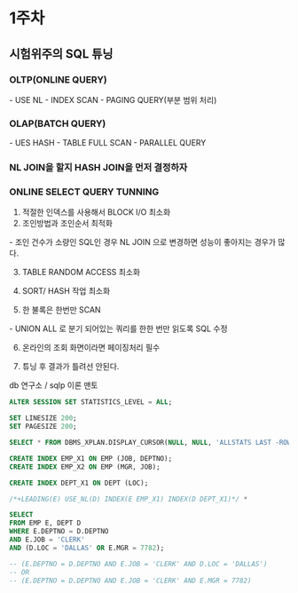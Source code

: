 # 1주차

## 시험위주의 SQL 튜닝

### OLTP(ONLINE QUERY)

\- USE NL
\- INDEX SCAN
\- PAGING QUERY(부분 범위 처리)

### OLAP(BATCH QUERY)

\- UES HASH
\- TABLE FULL SCAN
\- PARALLEL QUERY

### NL JOIN을 할지 HASH JOIN을 먼저 결정하자

### ONLINE SELECT QUERY TUNNING

1. 적절한 인덱스를 사용해서 BLOCK I/O 최소화
2. 조인방법과 조인순서 최적화

\- 조인 건수가 소량인 SQL인 경우 NL JOIN 으로 변경하면 성능이 좋아지는 경우가 많다.

3. TABLE RANDOM ACCESS 최소화

4. SORT/ HASH 작업 최소화

5. 한 불록은 한번만 SCAN

\- UNION ALL 로 분기 되어있는 쿼리를 한한 번만 읽도록 SQL 수정

6. 온라인의 조회 화면이라면 페이징처리 필수

7. 튜닝 후 결과가 틀려선 안된다.

db 연구소 / sqlp 이론 맨토

```sql
ALTER SESSION SET STATISTICS_LEVEL = ALL;

SET LINESIZE 200;
SET PAGESIZE 200;

SELECT * FROM DBMS_XPLAN.DISPLAY_CURSOR(NULL, NULL, 'ALLSTATS LAST -ROWS +OUTLINE +PREDICATE +ALIAS')

CREATE INDEX EMP_X1 ON EMP (JOB, DEPTNO);
CREATE INDEX EMP_X2 ON EMP (MGR, JOB);

CREATE INDEX DEPT_X1 ON DEPT (LOC);

/*+LEADING(E) USE_NL(D) INDEX(E EMP_X1) INDEX(D DEPT_X1)*/ *

SELECT
FROM EMP E, DEPT D
WHERE E.DEPTNO = D.DEPTNO
AND E.JOB = 'CLERK'
AND (D.LOC = 'DALLAS' OR E.MGR = 7782);

-- (E.DEPTNO = D.DEPTNO AND E.JOB = 'CLERK' AND D.LOC = 'DALLAS')
-- OR
-- (E.DEPTNO = D.DEPTNO AND E.JOB = 'CLERK' AND E.MGR = 7782)

```
